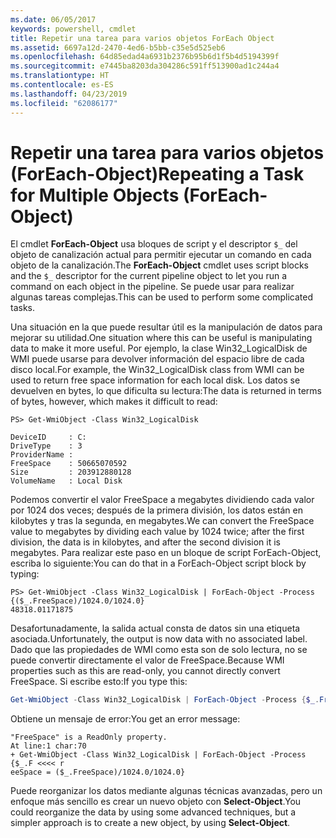 ```yaml
---
ms.date: 06/05/2017
keywords: powershell, cmdlet
title: Repetir una tarea para varios objetos ForEach Object
ms.assetid: 6697a12d-2470-4ed6-b5bb-c35e5d525eb6
ms.openlocfilehash: 64d85edad4a6931b2376b95b6d1f5b4d5194399f
ms.sourcegitcommit: e7445ba8203da304286c591ff513900ad1c244a4
ms.translationtype: HT
ms.contentlocale: es-ES
ms.lasthandoff: 04/23/2019
ms.locfileid: "62086177"
---
```

# <a name="repeating-a-task-for-multiple-objects-foreach-object"></a><span data-ttu-id="9c8a0-103">Repetir una tarea para varios objetos (ForEach-Object)</span><span class="sxs-lookup"><span data-stu-id="9c8a0-103">Repeating a Task for Multiple Objects (ForEach-Object)</span></span>

<span data-ttu-id="9c8a0-104">El cmdlet **ForEach-Object** usa bloques de script y el descriptor `$_` del objeto de canalización actual para permitir ejecutar un comando en cada objeto de la canalización.</span><span class="sxs-lookup"><span data-stu-id="9c8a0-104">The **ForEach-Object** cmdlet uses script blocks and the `$_` descriptor for the current pipeline object to let you run a command on each object in the pipeline.</span></span> <span data-ttu-id="9c8a0-105">Se puede usar para realizar algunas tareas complejas.</span><span class="sxs-lookup"><span data-stu-id="9c8a0-105">This can be used to perform some complicated tasks.</span></span>

<span data-ttu-id="9c8a0-106">Una situación en la que puede resultar útil es la manipulación de datos para mejorar su utilidad.</span><span class="sxs-lookup"><span data-stu-id="9c8a0-106">One situation where this can be useful is manipulating data to make it more useful.</span></span> <span data-ttu-id="9c8a0-107">Por ejemplo, la clase Win32_LogicalDisk de WMI puede usarse para devolver información del espacio libre de cada disco local.</span><span class="sxs-lookup"><span data-stu-id="9c8a0-107">For example, the Win32_LogicalDisk class from WMI can be used to return free space information for each local disk.</span></span> <span data-ttu-id="9c8a0-108">Los datos se devuelven en bytes, lo que dificulta su lectura:</span><span class="sxs-lookup"><span data-stu-id="9c8a0-108">The data is returned in terms of bytes, however, which makes it difficult to read:</span></span>

```
PS> Get-WmiObject -Class Win32_LogicalDisk

DeviceID     : C:
DriveType    : 3
ProviderName :
FreeSpace    : 50665070592
Size         : 203912880128
VolumeName   : Local Disk
```

<span data-ttu-id="9c8a0-109">Podemos convertir el valor FreeSpace a megabytes dividiendo cada valor por 1024 dos veces; después de la primera división, los datos están en kilobytes y tras la segunda, en megabytes.</span><span class="sxs-lookup"><span data-stu-id="9c8a0-109">We can convert the FreeSpace value to megabytes by dividing each value by 1024 twice; after the first division, the data is in kilobytes, and after the second division it is megabytes.</span></span> <span data-ttu-id="9c8a0-110">Para realizar este paso en un bloque de script ForEach-Object, escriba lo siguiente:</span><span class="sxs-lookup"><span data-stu-id="9c8a0-110">You can do that in a ForEach-Object script block by typing:</span></span>

```
PS> Get-WmiObject -Class Win32_LogicalDisk | ForEach-Object -Process {($_.FreeSpace)/1024.0/1024.0}
48318.01171875
```

<span data-ttu-id="9c8a0-111">Desafortunadamente, la salida actual consta de datos sin una etiqueta asociada.</span><span class="sxs-lookup"><span data-stu-id="9c8a0-111">Unfortunately, the output is now data with no associated label.</span></span> <span data-ttu-id="9c8a0-112">Dado que las propiedades de WMI como esta son de solo lectura, no se puede convertir directamente el valor de FreeSpace.</span><span class="sxs-lookup"><span data-stu-id="9c8a0-112">Because WMI properties such as this are read-only, you cannot directly convert FreeSpace.</span></span> <span data-ttu-id="9c8a0-113">Si escribe esto:</span><span class="sxs-lookup"><span data-stu-id="9c8a0-113">If you type this:</span></span>

```powershell
Get-WmiObject -Class Win32_LogicalDisk | ForEach-Object -Process {$_.FreeSpace = ($_.FreeSpace)/1024.0/1024.0}
```

<span data-ttu-id="9c8a0-114">Obtiene un mensaje de error:</span><span class="sxs-lookup"><span data-stu-id="9c8a0-114">You get an error message:</span></span>

```output
"FreeSpace" is a ReadOnly property.
At line:1 char:70
+ Get-WmiObject -Class Win32_LogicalDisk | ForEach-Object -Process {$_.F <<<< r
eeSpace = ($_.FreeSpace)/1024.0/1024.0}
```

<span data-ttu-id="9c8a0-115">Puede reorganizar los datos mediante algunas técnicas avanzadas, pero un enfoque más sencillo es crear un nuevo objeto con **Select-Object**.</span><span class="sxs-lookup"><span data-stu-id="9c8a0-115">You could reorganize the data by using some advanced techniques, but a simpler approach is to create a new object, by using **Select-Object**.</span></span>